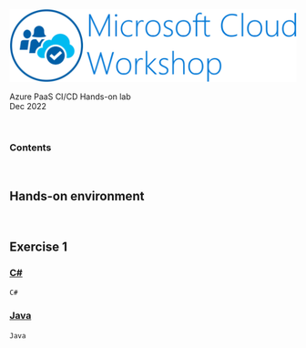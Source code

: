 ![Microsoft Cloud Workshop](images/ms-cloud-workshop.png)

Azure PaaS CI/CD Hands-on lab  
Dec 2022

<br />

### Contents

<br />

## Hands-on environment

<br />

## Exercise 1

### [C#](#tab/cs)
```
C#
```

### [Java](#tab/java)
```
Java
```
